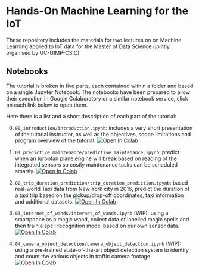# Hands-On Machine Learning for the IoT

These repository includes the materials for two lectures on on Machine Learning
applied to IoT data for the Master of Data Science (jointly organised by UC-UIMP-CSIC)


## Notebooks

The tutorial is broken in five parts, each contained within a folder and based on
a single Jupyter Notebook. The notebooks have been prepared to allow their
execution in Google Colaboratory or a similar notebook service,
click on each link below to open them.

Here there is a list and a short description of each part of the tutorial:

0. `00_introduction/introduction.ipynb`: includes a very short presentation of the
  tutorial instructor, as well as the objectives, scope limitations and program
  overview of the tutorial.
  [![Open In Colab](https://colab.research.google.com/assets/colab-badge.svg)]( https://colab.research.google.com/github/pablodecm/datalab_ml_iot/blob/master/00_introduction/introduction.ipynb)

1. `01_predictive_maintenance/predictive_maintenance.ipynb`: predict when an turbofan
  plane engine will break based on reading of the integrated sensors so costly maintenance
  tasks can be scheduled smartly.
  [![Open In Colab](https://colab.research.google.com/assets/colab-badge.svg)]( https://colab.research.google.com/github/pablodecm/datalab_ml_iot/blob/master/01_predictive_maintenance/predictive_maintenance.ipynb)

2. `02_trip_duration_prediction/trip_duration_prediction.ipynb`:  based real-world Taxi
  data from New York city in 2016, predict the duration of a taxi trip based on the
  pickup/drop-off coordinates, taxi information and additional datasets.
  [![Open In Colab](https://colab.research.google.com/assets/colab-badge.svg)]( https://colab.research.google.com/github/pablodecm/datalab_ml_iot/blob/master/02_trip_duration_prediction/trip_duration_prediction.ipynb)

3. `03_internet_of_wands/internet_of_wands.ipynb` (WIP): using a smartphone as a magic wand,
  collect data of labelled magic spells and then train a spell recognition model
  based on our own sensor data. 
  [![Open In Colab](https://colab.research.google.com/assets/colab-badge.svg)]( https://colab.research.google.com/github/pablodecm/datalab_ml_iot/blob/master/03_internet_of_wands/internet_of_wands.ipynb)

4. `04_camera_object_detection/camera_object_detection.ipynb` (WIP): using a pre-trained state-of-the-art
   object detection system to identify and count the various objects in traffic camera footage.
  [![Open In Colab](https://colab.research.google.com/assets/colab-badge.svg)]( https://colab.research.google.com/github/pablodecm/datalab_ml_iot/blob/master/04_camera_object_detection/camera_object_detection.ipynb)




